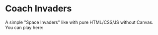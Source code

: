 # Coach Invaders

A simple "Space Invaders" like with pure HTML/CSS/JS without Canvas.
You can play here:
